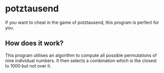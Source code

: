 # potztausend
If you want to cheat in the game of potztausend, this program is perfect for you.
## How does it work?
This program utilises an algorithm to compute all possible permutations of nine individual numbers.
It then selects a combination which is the closest to 1000 but not over it.
